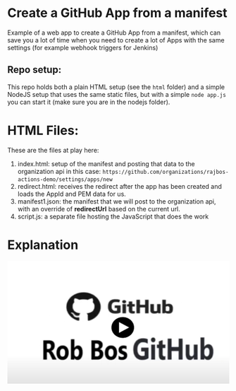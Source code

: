 # Create a GitHub App from a manifest
Example of a web app to create a GitHub App from a manifest, which can save you a lot of time when you need to create a lot of Apps with the same settings (for example webhook triggers for Jenkins)

## Repo setup:
This repo holds both a plain HTML setup (see the `html` folder) and a simple NodeJS setup that uses the same static files, but with a simple `node app.js` you can start it (make sure you are in the nodejs folder).

# HTML Files:
These are the files at play here:
1. index.html: setup of the manifest and posting that data to the organization api in this case: `https://github.com/organizations/rajbos-actions-demo/settings/apps/new`
2. redirect.html: receives the redirect after the app has been created and loads the AppId and PEM data for us.
3. manifest1.json: the manifest that we will post to the organization api, with an override of __redirectUrl__ based on the current url.
4. script.js: a separate file hosting the JavaScript that does the work

 
# Explanation
[![Screenshot of the youtube video](/20211224_Video.png)](https://www.youtube.com/watch?v=PAR22TjG6Wg)

